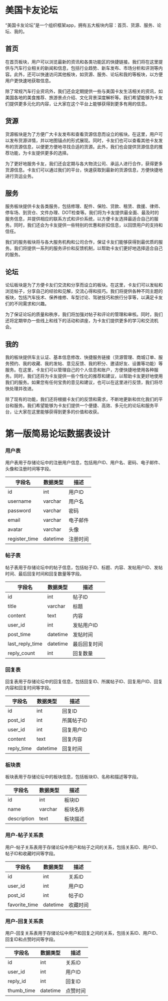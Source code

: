 # 美国卡友论坛

“美国卡友论坛”是一个组织框架app，拥有五大板块内容：首页、货源、服务、论坛、我的。

## 首页

在首页板块，用户可以浏览最新的资讯和各类功能区的快捷链接。我们将在这里提供与汽车行业相关的新闻和信息，包括行业趋势、新车发布、市场分析和评测等内容。此外，还可以快速访问其他板块，如货源、服务、论坛和我的等板块，以方便用户更快速地获取信息。

除了常规汽车行业资讯外，我们还会定期提供一些与美国卡友生活相关的资讯，如美国各地的美食推荐、旅游景点介绍、文化背景深度解析等。我们希望能够为卡友们提供更多元化的内容，让大家在这个平台上能够获得到更多有用的信息。

## 货源

货源板块是为了方便广大卡友发布和查看货源信息而设立的板块。在这里，用户可以发布货源详情，并以地图锚点的形式展现。同时，卡友们也可以查看其他卡友发布的货源信息，以便更方便地寻找合适的货源。此外，我们也会提供货源信息的推荐功能，为卡友提供更多的选择。

为了更好地服务卡友，我们还会定期与各大物流公司、承运人进行合作，获得更多货源信息。卡友们可以通过我们的平台，快速获取到最新的货源信息，方便快捷地进行货运业务。

## 服务

服务板块提供卡友各类服务，包括修理、配件、保险、贷款、租赁、救援、律师、停车场、到货仓、文件办理、DOT检查等。我们将为卡友提供最全面、最及时的服务信息，并提供相应的联系方式和评价系统，以方便卡友选择最适合自己的服务。同时，我们还会为卡友提供一些特别的优惠和折扣信息，以回馈用户的支持和信任。

我们的服务板块将与各大服务机构和公司合作，保证卡友们能够获得到最优质的服务。我们将提供一系列的服务评价和反馈机制，以帮助卡友们更好地选择适合自己的服务。

## 论坛

论坛板块是为了方便卡友们交流和分享而设立的板块。在这里，卡友们可以发帖和浏览帖子，分享自己的经验和见解，交流心得和技巧。我们将提供各种不同主题的板块，包括汽车技术、保养维修、车型讨论、驾驶技巧和旅行分享等，以满足卡友们的不同需求和兴趣。

为了保证论坛的质量和秩序，我们将加强对帖子和评论的管理和审核。同时，我们还将定期举办一些线上和线下的活动和讲座，为卡友们提供更多的学习和交流机会。

## 我的

我的板块提供车主认证、基本信息修改、快捷服务链接（货源管理、商城订单、服务预约、我的收藏、我的发帖、意见反馈、我的积分、邀请好友、设置等功能）等服务。在这里，卡友们可以管理自己的个人信息和账户，方便快捷地使用各种服务。同时，我们还将为卡友提供一些个性化的推荐和建议，以帮助卡友更好地使用我们的服务。如果您有任何宝贵的意见和建议，也可以在这里进行反馈，我们将尽快处理并改进。

除了现有的功能，我们还将根据卡友们的反馈和需求，不断地更新和优化我们的平台和服务。我们希望能够为卡友们提供一个便捷、高效、多元化的论坛和服务平台，让大家在这里能够获得到更多的价值和收获。

# 第一版简易论坛数据表设计

### 用户表

用户表用于存储论坛中的注册用户信息，包括用户ID、用户名、密码、电子邮件、头像和注册时间等字段。

| 字段名 | 数据类型 | 描述 |
| --- | --- | --- |
| id | int | 用户ID |
| username | varchar | 用户名 |
| password | varchar | 密码 |
| email | varchar | 电子邮件 |
| avatar | varchar | 头像 |
| register_time | datetime | 注册时间 |

### 帖子表

帖子表用于存储论坛中的帖子信息，包括帖子ID、标题、内容、发帖用户ID、发帖时间、最后回复时间和回复数量等字段。

| 字段名 | 数据类型 | 描述 |
| --- | --- | --- |
| id | int | 帖子ID |
| title | varchar | 标题 |
| content | text | 内容 |
| user_id | int | 发帖用户ID |
| post_time | datetime | 发帖时间 |
| last_reply_time | datetime | 最后回复时间 |
| reply_count | int | 回复数量 |

### 回复表

回复表用于存储论坛中的回复信息，包括回复ID、所属帖子ID、回复用户ID、回复内容和回复时间等字段。

| 字段名 | 数据类型 | 描述 |
| --- | --- | --- |
| id | int | 回复ID |
| post_id | int | 所属帖子ID |
| user_id | int | 回复用户ID |
| content | text | 回复内容 |
| reply_time | datetime | 回复时间 |

### 板块表

板块表用于存储论坛中的板块信息，包括板块ID、名称和描述等字段。

| 字段名 | 数据类型 | 描述 |
| --- | --- | --- |
| id | int | 板块ID |
| name | varchar | 板块名称 |
| description | text | 板块描述 |

### 用户-帖子关系表

用户-帖子关系表用于存储论坛中用户和帖子之间的关系，包括关系ID、用户ID、帖子ID和收藏时间等字段。

| 字段名 | 数据类型 | 描述 |
| --- | --- | --- |
| id | int | 关系ID |
| user_id | int | 用户ID |
| post_id | int | 帖子ID |
| favorite_time | datetime | 收藏时间 |

### 用户-回复关系表

用户-回复关系表用于存储论坛中用户和回复之间的关系，包括关系ID、用户ID、回复ID和点赞时间等字段。

| 字段名 | 数据类型 | 描述 |
| --- | --- | --- |
| id | int | 关系ID |
| user_id | int | 用户ID |
| reply_id | int | 回复ID |
| thumb_time | datetime | 点赞时间 |

